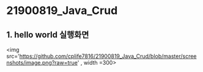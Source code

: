 # 21900819_Java_Crud

## 1. hello world 실행화면

<img src='https://github.com/cplife7816/21900819_Java_Crud/blob/master/screenshots/image.png?raw=true' , width =300> 
